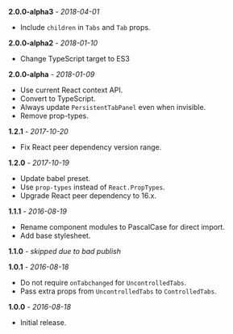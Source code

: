 **2.0.0-alpha3** - _2018-04-01_
 - Include `children` in `Tabs` and `Tab` props.

**2.0.0-alpha2** - _2018-01-10_
 - Change TypeScript target to ES3

**2.0.0-alpha** - _2018-01-09_
 - Use current React context API.
 - Convert to TypeScript.
 - Always update `PersistentTabPanel` even when invisible.
 - Remove prop-types.

**1.2.1** - _2017-10-20_
 - Fix React peer dependency version range.

**1.2.0** - _2017-10-19_
 - Update babel preset.
 - Use `prop-types` instead of `React.PropTypes`.
 - Upgrade React peer dependency to 16.x.

**1.1.1** - _2016-08-19_
 - Rename component modules to PascalCase for direct import.
 - Add base stylesheet.

**1.1.0** - _skipped due to bad publish_

**1.0.1** - _2016-08-18_
 - Do not require `onTabchanged` for `UncontrolledTabs`.
 - Pass extra props from `UncontrolledTabs` to `ControlledTabs`.

**1.0.0** - _2016-08-18_
 - Initial release.

